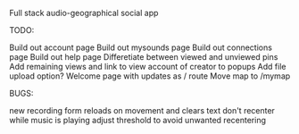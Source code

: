 Full stack audio-geographical social app


TODO:

Build out account page
Build out mysounds page
Build out connections page
Build out help page
Differetiate between viewed and unviewed pins
Add remaining views and link to view account of creator to popups
Add file upload option?
Welcome page with updates as / route
Move map to /mymap

BUGS:

new recording form reloads on movement and clears text
don't recenter while music is playing
adjust threshold to avoid unwanted recentering